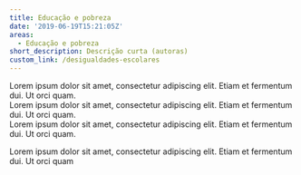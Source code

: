 ```yaml
---
title: Educação e pobreza
date: '2019-06-19T15:21:05Z'
areas:
  - Educação e pobreza
short_description: Descrição curta (autoras)
custom_link: /desigualdades-escolares
---
```

Lorem ipsum dolor sit amet, consectetur adipiscing elit. Etiam et fermentum dui. Ut orci quam.\
Lorem ipsum dolor sit amet, consectetur adipiscing elit. Etiam et fermentum dui. Ut orci quam.\
Lorem ipsum dolor sit amet, consectetur adipiscing elit. Etiam et fermentum dui. Ut orci quam.

Lorem ipsum dolor sit amet, consectetur adipiscing elit. Etiam et fermentum dui. Ut orci quam
